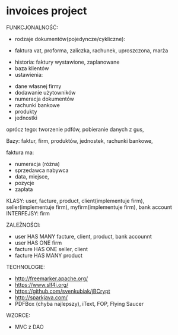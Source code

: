 # invoices project

FUNKCJONALNOŚĆ:

* rodzaje dokumentów(pojedyncze/cykliczne):
- faktura vat, proforma, zaliczka, rachunek, uproszczona, marża
* historia: faktury wystawione, zaplanowane
* baza klientów
* ustawienia:
- dane własnej firmy
- dodawanie użytowników 
- numeracja dokumentów
- rachunki bankowe
- produkty
- jednostki

oprócz tego:
tworzenie pdfów, pobieranie danych z gus, 


Bazy: faktur, firm, produktów, jednostek, rachunki bankowe, 

faktura ma: 
- numeracja (różna)
- sprzedawca nabywca 
- data, miejsce, 
- pozycje
- zapłata

KLASY:
user, facture, product, client(implementuje firm), seller(implementuje firm), myfirm(implementuje firm), bank account
INTERFEJSY:
firm

ZALEŻNOŚCI: 
- user HAS MANY facture, client, product, bank accounnt
- user HAS ONE firm
- facture HAS ONE seller, client
- facture HAS MANY product


TECHNOLOGIE:

* http://freemarker.apache.org/
* https://www.slf4j.org/
* https://github.com/svenkubiak/jBCrypt
* http://sparkjava.com/
* PDFBox (chyba najlepszy), iText, FOP, Flying Saucer

WZORCE:

- MVC z DAO
